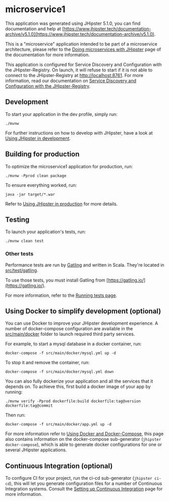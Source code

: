 # microservice1
This application was generated using JHipster 5.1.0, you can find documentation and help at [https://www.jhipster.tech/documentation-archive/v5.1.0](https://www.jhipster.tech/documentation-archive/v5.1.0).

This is a "microservice" application intended to be part of a microservice architecture, please refer to the [Doing microservices with JHipster][] page of the documentation for more information.

This application is configured for Service Discovery and Configuration with the JHipster-Registry. On launch, it will refuse to start if it is not able to connect to the JHipster-Registry at [http://localhost:8761](http://localhost:8761). For more information, read our documentation on [Service Discovery and Configuration with the JHipster-Registry][].

## Development

To start your application in the dev profile, simply run:

    ./mvnw


For further instructions on how to develop with JHipster, have a look at [Using JHipster in development][].



## Building for production

To optimize the microservice1 application for production, run:

    ./mvnw -Pprod clean package

To ensure everything worked, run:

    java -jar target/*.war


Refer to [Using JHipster in production][] for more details.

## Testing

To launch your application's tests, run:

    ./mvnw clean test
### Other tests

Performance tests are run by [Gatling][] and written in Scala. They're located in [src/test/gatling](src/test/gatling).

To use those tests, you must install Gatling from [https://gatling.io/](https://gatling.io/).

For more information, refer to the [Running tests page][].

## Using Docker to simplify development (optional)

You can use Docker to improve your JHipster development experience. A number of docker-compose configuration are available in the [src/main/docker](src/main/docker) folder to launch required third party services.

For example, to start a mysql database in a docker container, run:

    docker-compose -f src/main/docker/mysql.yml up -d

To stop it and remove the container, run:

    docker-compose -f src/main/docker/mysql.yml down

You can also fully dockerize your application and all the services that it depends on.
To achieve this, first build a docker image of your app by running:

    ./mvnw verify -Pprod dockerfile:build dockerfile:tag@version dockerfile:tag@commit

Then run:

    docker-compose -f src/main/docker/app.yml up -d

For more information refer to [Using Docker and Docker-Compose][], this page also contains information on the docker-compose sub-generator (`jhipster docker-compose`), which is able to generate docker configurations for one or several JHipster applications.

## Continuous Integration (optional)

To configure CI for your project, run the ci-cd sub-generator (`jhipster ci-cd`), this will let you generate configuration files for a number of Continuous Integration systems. Consult the [Setting up Continuous Integration][] page for more information.

[JHipster Homepage and latest documentation]: https://www.jhipster.tech
[JHipster 5.1.0 archive]: https://www.jhipster.tech/documentation-archive/v5.1.0
[Doing microservices with JHipster]: https://www.jhipster.tech/documentation-archive/v5.1.0/microservices-architecture/
[Using JHipster in development]: https://www.jhipster.tech/documentation-archive/v5.1.0/development/
[Service Discovery and Configuration with the JHipster-Registry]: https://www.jhipster.tech/documentation-archive/v5.1.0/microservices-architecture/#jhipster-registry
[Using Docker and Docker-Compose]: https://www.jhipster.tech/documentation-archive/v5.1.0/docker-compose
[Using JHipster in production]: https://www.jhipster.tech/documentation-archive/v5.1.0/production/
[Running tests page]: https://www.jhipster.tech/documentation-archive/v5.1.0/running-tests/
[Setting up Continuous Integration]: https://www.jhipster.tech/documentation-archive/v5.1.0/setting-up-ci/

[Gatling]: http://gatling.io/

